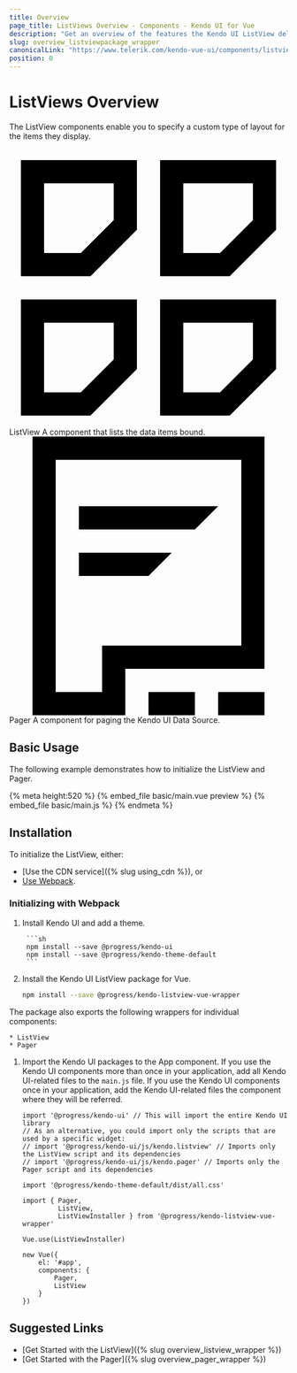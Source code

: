 ```yaml
---
title: Overview
page_title: ListViews Overview - Components - Kendo UI for Vue
description: "Get an overview of the features the Kendo UI ListView delivers and use the component in Vue projects."
slug: overview_listviewpackage_wrapper
canonicalLink: "https://www.telerik.com/kendo-vue-ui/components/listview"
position: 0
---
```


<div><WrapperBanner link="/kendo-vue-ui/components/listview"></WrapperBanner></div>

# ListViews Overview

The ListView components enable you to specify a custom type of layout for the items they display.

<Row>
    <Column count={6}>
        <Component href="{% slug overview_listview_wrapper %}">
            <svg id="listview" viewbox="0 0 72 72">
                <defs>
                    <linearGradient id="gradient" gradientUnits="userSpaceOnUse" x1="-3.8848" y1="56.8728" x2="74.8848" y2="11.3951">
                        <stop offset="0" style="stop-color:#FF9B5E"></stop>
                        <stop offset="8.618834e-02" style="stop-color:#FF8C5D"></stop>
                        <stop offset="0.1949" style="stop-color:#FF7F5B"></stop>
                        <stop offset="0.3" style="stop-color:#FF7B5B"></stop>
                        <stop offset="0.7" style="stop-color:#FF6358"></stop>
                        <stop offset="0.7835" style="stop-color:#FC5F59"></stop>
                        <stop offset="0.8701" style="stop-color:#F4525E"></stop>
                        <stop offset="0.9577" style="stop-color:#E63E65"></stop>
                        <stop offset="1" style="stop-color:#DD3169"></stop>
                    </linearGradient>
                </defs>
                <path d="M45,39h-6v6v18v6h6h12l12-12V45v-6h-6H45z M63,54.5L54.5,63H45V45h18V54.5z M9,39H3v6v18v6h6h12l12-12V45v-6h-6  H9z M27,54.5L18.5,63H9V45h18V54.5z M63,3H45h-6v6v18v6h6h12l12-12V9V3H63z M63,18.5L54.5,27H45V9h18V18.5z M9,3H3v6v18v6h6h12  l12-12V9V3h-6H9z M27,18.5L18.5,27H9V9h18V18.5z"></path>
            </svg>
            <ComponentTitle>ListView</ComponentTitle>
            <ComponentDescription>A component that lists the data items bound.</ComponentDescription>
        </Component>
    </Column>
    <Column count={6}>
        <Component href="{% slug overview_pager_wrapper %}">
            <svg id="pager" viewBox="0 0 72 72">
            <path d="M6,0v72h24V60h36V0H6z M60,54H24v12H12V6h48V54z M48,24H18v-6h36L48,24z M54,66h12v6H54V66z M18,36v-6h24l-6,6  H18z M36,66h12v6H36V66z"></path>
            </svg>
            <ComponentTitle>Pager</ComponentTitle>
            <ComponentDescription>A component for paging the Kendo UI Data Source.</ComponentDescription>
        </Component>
    </Column>
</Row>

<div data-component="StartFreeTrialSection"></div>

## Basic Usage

The following example demonstrates how to initialize the ListView and Pager.

{% meta height:520 %}
{% embed_file basic/main.vue preview %}
{% embed_file basic/main.js %}
{% endmeta %}

## Installation

To initialize the ListView, either:

* [Use the CDN service]({% slug using_cdn %}), or
* [Use Webpack](#toc-initializing-with-webpack).

### Initializing with Webpack

1. Install Kendo UI and add a theme.

    	```sh
    	npm install --save @progress/kendo-ui
    	npm install --save @progress/kendo-theme-default
    	```

1. Install the Kendo UI ListView package for Vue.

	```sh
	npm install --save @progress/kendo-listview-vue-wrapper
	```

  The package also exports the following wrappers for individual components:

    * ListView
    * Pager

1. Import the Kendo UI packages to the App component. If you use the Kendo UI components more than once in your application, add all Kendo UI-related files to the `main.js` file. If you use the Kendo UI components once in your application, add the Kendo UI-related files the component where they will be referred.

    ```js-no-run
    import '@progress/kendo-ui' // This will import the entire Kendo UI library
    // As an alternative, you could import only the scripts that are used by a specific widget:
    // import '@progress/kendo-ui/js/kendo.listview' // Imports only the ListView script and its dependencies
    // import '@progress/kendo-ui/js/kendo.pager' // Imports only the Pager script and its dependencies

    import '@progress/kendo-theme-default/dist/all.css'

    import { Pager,
             ListView,
             ListViewInstaller } from '@progress/kendo-listview-vue-wrapper'

    Vue.use(ListViewInstaller)

    new Vue({
        el: '#app',
        components: {
            Pager,
            ListView
        }
    })
    ```

## Suggested Links

* [Get Started with the ListView]({% slug overview_listview_wrapper %})
* [Get Started with the Pager]({% slug overview_pager_wrapper %})
